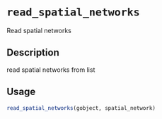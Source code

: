 # `read_spatial_networks`

Read spatial networks


## Description

read spatial networks from list


## Usage

```r
read_spatial_networks(gobject, spatial_network)
```


